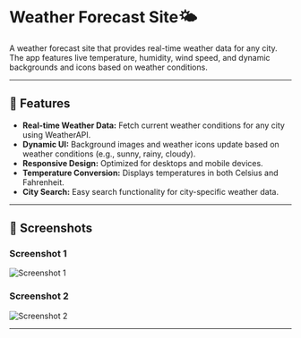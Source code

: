# Weather Forecast Site🌤️

A weather forecast site that provides real-time weather data for any city. The app features live temperature, humidity, wind speed, and dynamic backgrounds and icons based on weather conditions.

---

## 🌟 Features
- **Real-time Weather Data:** Fetch current weather conditions for any city using WeatherAPI.
- **Dynamic UI:** Background images and weather icons update based on weather conditions (e.g., sunny, rainy, cloudy).
- **Responsive Design:** Optimized for desktops and mobile devices.
- **Temperature Conversion:** Displays temperatures in both Celsius and Fahrenheit.
- **City Search:** Easy search functionality for city-specific weather data.

---

## 📸 Screenshots

### Screenshot 1
![Screenshot 1](images/Screenshot1.png)

### Screenshot 2
![Screenshot 2](images/Screenshot2.png)

---
